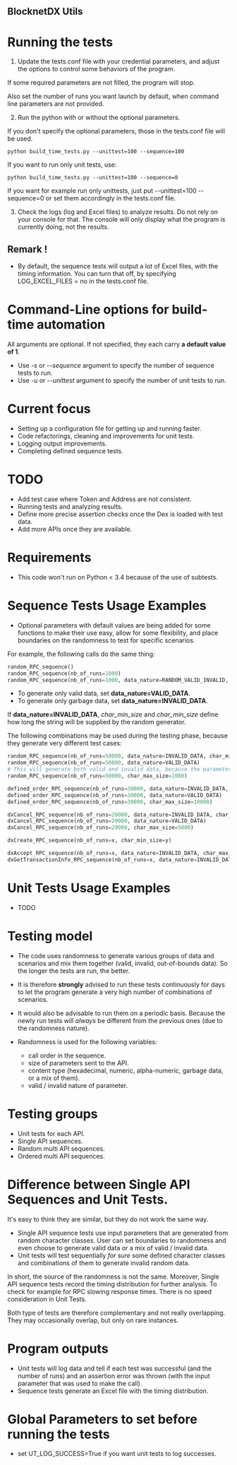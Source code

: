 ## BlocknetDX Utils

# Running the tests

1. Update the tests.conf file with your credential parameters, and adjust the options to control some
behaviors of the program.

If some required parameters are not filled, the program will stop.

Also set the number of runs you want launch by default, when command line parameters are not provided.

2. Run the python with or without the optional parameters.

If you don't specify the optional parameters, those in the tests.conf file will be used.


```
python build_time_tests.py --unittest=100 --sequence=100
```

If you want to run only unit tests, use:
```
python build_time_tests.py --unittest=100 --sequence=0
```

If you want for example run only unittests, just put --unittest=100 --sequence=0
or set them accordingly in the tests.conf file.


3. Check the logs (log and Excel files) to analyze results.
Do not rely on your console for that. The console will only display what the program is currently doing, not the results.


## Remark !

- By default, the sequence tests will output a lot of Excel files, with the timing information.
You can turn that off, by specifying LOG_EXCEL_FILES = no in the tests.conf file.



# Command-Line options for build-time automation

All arguments are optional. If not specified, they each carry **a default value of 1**.
- Use *-s* or *--sequence* argument to specify the number of sequence tests to run.
- Use *-u* or *--unittest* argument to specify the number of unit tests to run.

# Current focus

- Setting up a configuration file for getting up and running faster.
- Code refactorings, cleaning and improvements for unit tests.
- Logging output improvements.
- Completing defined sequence tests.

# TODO

- Add test case where Token and Address are not consistent.
- Running tests and analyzing results.
- Define more precise assertion checks once the Dex is loaded with test data.
- Add more APIs once they are available.

# Requirements

- This code won't run on Python < 3.4 because of the use of subtests.

# Sequence Tests Usage Examples

- Optional parameters with default values are being added for some functions to make their use easy, allow for some flexibility, and place boundaries on the randomness to test for specific scenarios.

For example, the following calls do the same thing: 
```python
random_RPC_sequence()
random_RPC_sequence(nb_of_runs=1000)
random_RPC_sequence(nb_of_runs=1000, data_nature=RANDOM_VALID_INVALID, char_min_size=1, char_max_size=12000)
```

- To generate only valid data, set **data_nature=VALID_DATA**. 
- To generate only garbage data, set **data_nature=INVALID_DATA**.

If **data_nature=INVALID_DATA**, *char_min_size* and *char_min_size* define how long the string will be supplied by the random generator.

The following combinations may be used during the testing phase, because they generate very different test cases:
```python
random_RPC_sequence(nb_of_runs=50000, data_nature=INVALID_DATA, char_min_size=10000, char_max_size=12000)
random_RPC_sequence(nb_of_runs=50000, data_nature=VALID_DATA)
# This will generate both valid and invalid data, because the parameter is not specified.
random_RPC_sequence(nb_of_runs=50000, char_max_size=1000)

defined_order_RPC_sequence(nb_of_runs=30000, data_nature=INVALID_DATA, char_min_size=5000, char_max_size=12000)
defined_order_RPC_sequence(nb_of_runs=30000, data_nature=VALID_DATA)
defined_order_RPC_sequence(nb_of_runs=30000, char_max_size=10000)

dxCancel_RPC_sequence(nb_of_runs=20000, data_nature=INVALID_DATA, char_min_size=1, char_max_size=15000)
dxCancel_RPC_sequence(nb_of_runs=20000, data_nature=VALID_DATA)
dxCancel_RPC_sequence(nb_of_runs=20000, char_max_size=5000)

dxCreate_RPC_sequence(nb_of_runs=x, char_min_size=y)

dxAccept_RPC_sequence(nb_of_runs=x, data_nature=INVALID_DATA, char_max_size=y)
dxGetTransactionInfo_RPC_sequence(nb_of_runs=x, data_nature=INVALID_DATA, char_max_size=y)

```


# Unit Tests Usage Examples

- TODO

# Testing model

- The code uses randomness to generate various groups of data and scenarios and mix them together (valid, invalid, out-of-bounds data).
So the longer the tests are run, the better.

- It is therefore **strongly** advised to run these tests continuously for days to let the program generate a very high number of combinations of scenarios.

- It would also be advisable to run them on a periodic basis. Because the newly run tests will *always* be different from the previous ones (due to the randomness nature).

- Randomness is used for the following variables:
  - call order in the sequence.
  - size of parameters sent to the API.
  - content type (hexadecimal, numeric, alpha-numeric, garbage data, or a mix of them).
  - valid / invalid nature of parameter.
 
  
# Testing groups

- Unit tests for each API.
- Single API sequences.
- Random multi API sequences.
- Ordered multi API sequences.

# Difference between Single API Sequences and Unit Tests.

It's easy to think they are similar, but they do not work the same way.
- Single API sequence tests use input parameters that are generated from random character classes.
User can set boundaries to randomness and even choose to generate valid data or a mix of valid / invalid data.
- Unit tests will test sequentially *for sure* some defined character classes and combinations of them to generate invalid random data.

In short, the source of the randomness is not the same.
Moreover, Single API sequence tests record the timing distribution for further analysis. To check for example for RPC slowing response times. There is no speed consideration in Unit Tests.

Both type of tests are therefore complementary and not really overlapping. They may occasionally overlap, but only on rare instances.

# Program outputs

- Unit tests will log data and tell if each test was successful (and the number of runs) and an assertion error was thrown (with the input parameter that was used to make the call).
- Sequence tests generate an Excel file with the timing distribution.

# Global Parameters to set before running the tests

- set UT_LOG_SUCCESS=True if you want unit tests to log successes.



